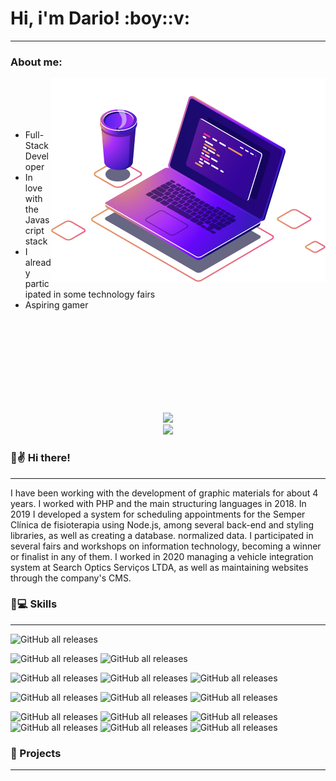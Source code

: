 
<h1>Hi, i'm Dario! :boy::v: </h1>
<hr>

<h3>About me:</h3>

<img align="right" src="./assets/computer.png"> 
<br><br><br><br>
<ul align="left">
  <li>Full-Stack Developer</li>
  <li>In love with the Javascript stack</li>
  <li>I already participated in some technology fairs</li>
  <li>Aspiring gamer</li>
</ul>
<br><br><br><br><br><br><br><br>
<p align="center">
  <img src="https://github-readme-stats.vercel.app/api?username=dariooliveirajr&count_private=true&show_icons=true&theme=tokyonight"><br>
  <img src="https://github-readme-stats.vercel.app/api/top-langs/?username=dariooliveirajr&count_private=true&layout=compact&show_icons=true&theme=tokyonight">
</p>
 




### :boy::v: Hi there! 
***
I have been working with the development of graphic materials for about 4 years. I worked with PHP and the main structuring languages in 2018. In 2019 I developed a system for scheduling appointments for the Semper Clínica de fisioterapia using Node.js, among several back-end and styling libraries, as well as creating a database. normalized data. I participated in several fairs and workshops on information technology, becoming a winner or finalist in any of them. I worked in 2020 managing a vehicle integration system at Search Optics Serviços LTDA, as well as maintaining websites through the company's CMS. 

### :wrench::computer: Skills
***

![GitHub all releases](https://img.shields.io/badge/-NodeJS-339933?&style=for-the-badge&logoColor=fff&logo=node.js&logoWidth=25)

<!-- Languages -->
![GitHub all releases](https://img.shields.io/badge/-Javascript-F7DF1E?&style=for-the-badge&logoColor=fff&logo=javascript&logoWidth=25)
![GitHub all releases](https://img.shields.io/badge/-Typescript-3178C6?&style=for-the-badge&logoColor=fff&logo=typescript&logoWidth=25)

<!-- Server and Containers -->
![GitHub all releases](https://img.shields.io/badge/-Linux-FCC624?&style=for-the-badge&logoColor=fff&logo=linux&logoWidth=25)
![GitHub all releases](https://img.shields.io/badge/-Docker-2496ED?&style=for-the-badge&logoColor=fff&logo=docker&logoWidth=25)
![GitHub all releases](https://img.shields.io/badge/-Kubernetes-326CE5?&style=for-the-badge&logoColor=fff&logo=docker&logoWidth=25)

<!-- Databases -->
![GitHub all releases](https://img.shields.io/badge/-MongoDB-47A248?&style=for-the-badge&logoColor=fff&logo=mongodb&logoWidth=25)
![GitHub all releases](https://img.shields.io/badge/-MySQL-4479A1?&style=for-the-badge&logoColor=fff&logo=mysql&logoWidth=25)
![GitHub all releases](https://img.shields.io/badge/-PostgreSQL-336791?&style=for-the-badge&logoColor=fff&logo=postgresql&logoWidth=25)

<!-- Others -->
![GitHub all releases](https://img.shields.io/badge/-Git-F05032?&style=for-the-badge&logoColor=fff&logo=git&logoWidth=25)
![GitHub all releases](https://img.shields.io/badge/-Github-181717?&style=for-the-badge&logoColor=fff&logo=github&logoWidth=25) 
![GitHub all releases](https://img.shields.io/badge/-NPM-CB3837?&style=for-the-badge&logoColor=fff&logo=npm&logoWidth=25)
![GitHub all releases](https://img.shields.io/badge/-Yarn-2C8EBB?&style=for-the-badge&logoColor=fff&logo=yarn&logoWidth=25) 
![GitHub all releases](https://img.shields.io/badge/-Vs%20Code-007ACC?&style=for-the-badge&logoColor=fff&logo=Visual%20Studio%20Code&logoWidth=25)
![GitHub all releases](https://img.shields.io/badge/-Mocha-8D6748?&style=for-the-badge&logoColor=fff&logo=mocha&logoWidth=25)



### :bookmark_tabs: Projects
***
